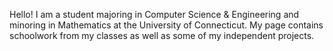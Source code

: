 Hello! I am a student majoring in Computer Science & Engineering and minoring in Mathematics at the University of Connecticut. My page contains schoolwork from my classes as well as some of my independent projects.
